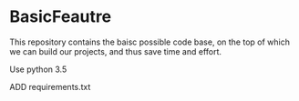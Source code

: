# BasicFeautre
This repository contains the baisc possible code base, on the top of which we can build our projects, and thus save time and effort.

Use
python 3.5 

ADD requirements.txt
